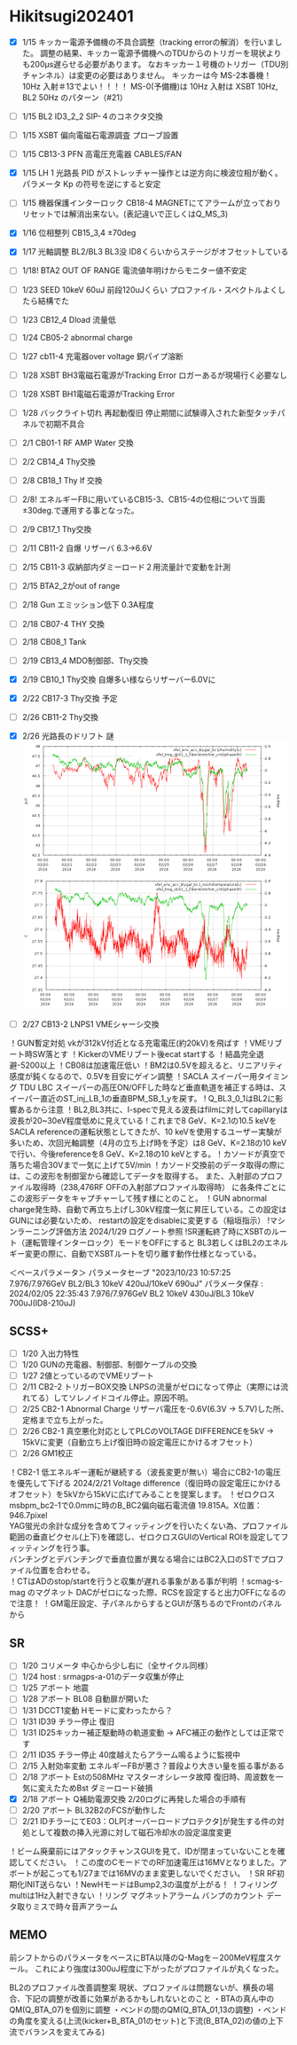 Hikitsugi202401
=============

- [x] 1/15 キッカー電源予備機の不具合調整（tracking errorの解消）を行いました。
   調整の結果、キッカー電源予備機へのTDUからのトリガーを現状よりも200μs遅らせる必要があります。
   なおキッカー１号機のトリガー（TDU別チャンネル）は変更の必要はありません。
  キッカーは今 MS-2本番機！ 10Hz 入射＃13でよい！！！！  MS-0(予備機)は 10Hz 入射は XSBT 10Hz, BL2 50Hz のパターン（#21）

- [ ] 1/15 BL2 ID3_2_2 SIP-４のコネクタ交換
- [ ] 1/15 XSBT 偏向電磁石電源調査 プローブ設置
- [ ] 1/15 CB13-3 PFN 高電圧充電器 CABLES/FAN
- [x] 1/15 LH 1 光路長 PID がストレッチャー操作とは逆方向に検波位相が動く。パラメータ Kp の符号を逆にすると安定
- [ ] 1/15 機器保護インターロック CB18-4 MAGNETにてアラームが立っておりリセットでは解消出来ない。(表記違いで正しくはQ_MS_3)
- [x] 1/16 位相整列  CB15_3,4 ±70deg
- [x] 1/17 光軸調整 BL2/BL3
 BL3没 ID8くらいからステージがオフセットしている
- [ ] 1/18! BTA2 OUT OF RANGE  電流値年明けからモニター値不安定
- [ ] 1/23 SEED 10keV 60uJ 前段120uJくらい プロファイル・スペクトルよくしたら結構でた
- [ ] 1/23 CB12_4 Dload 流量低
- [ ] 1/24 CB05-2 abnormal charge
- [ ] 1/27 cb11-4 充電器over voltage 銅パイプ溶断
- [ ] 1/28 XSBT BH3電磁石電源がTracking Error ロガーあるが現場行く必要なし
- [ ] 1/28 XSBT BH1電磁石電源がTracking Error
- [ ] 1/28 バックライト切れ 再起動復旧 停止期間に試験導入された新型タッチパネルで初期不具合
- [ ] 2/1  CB01-1 RF AMP Water 交換
- [ ] 2/2  CB14_4 Thy交換
- [ ] 2/8  CB18_1 Thy If 交換
- [ ] 2/8! エネルギーFBに用いているCB15-3、CB15-4の位相について当面±30deg.で運用する事となった。
- [ ] 2/9  CB17_1 Thy交換
- [ ] 2/11 CB11-2 自爆 リザーバ 6.3->6.6V
- [ ] 2/15 CB11-3 収納部内ダミーロード２用流量計で変動を計測
- [ ] 2/15 BTA2_2がout of range
- [ ] 2/18 Gun エミッション低下 0.3A程度
- [ ] 2/18 CB07-4 THY 交換
- [ ] 2/18 CB08_1 Tank
- [ ] 2/19 CB13_4 MDO制御部、Thy交換
- [x] 2/19 CB10_1 Thy交換 自爆多い様ならリザーバー6.0Vに
- [x] 2/22 CB17-3 Thy交換 予定
- [ ] 2/26 CB11-2 Thy交換
- [x] 2/26 光路長のドリフト 謎 ![代替テキスト](pic/20240228_光路長変動.png) ![代替テキスト](pic/20240228_光路長変動2.png)
- [ ] 2/27  CB13-2 LNPS1 VMEシャーシ交換

！GUN暫定対処 vkが312kV付近となる充電電圧(約20kV)を飛ばす
！VMEリブート時SW落とす
！KickerのVMEリブート後ecat startする
！結晶完全退避-5200以上
！CB08は加速電圧低い
！BM2は0.5Vを超えると、リニアリティ感度が鈍くなるので、0.5Vを目安にゲイン調整
！SACLA スイーパー用タイミング TDU LBC
 スイーパーの高圧ON/OFFした時など垂直軌道を補正する時は、スイーパー直近のST_inj_LB_1の垂直BPM_SB_1_yを戻す。
! Q_BL3_0_1はBL2に影響あるから注意
！BL2,BL3共に、I-specで見える波長はfilmに対してcapillaryは波長が20~30eV程度低めに見えている
! これまで8 GeV、K=2.1の10.5 keVをSACLA referenceの運転状態としてきたが、10 keVを使用するユーザー実験が多いため、次回光軸調整（4月の立ち上げ時を予定）は8 GeV、K=2.18の10 keVで行い、今後referenceを8 GeV、K=2.18の10 keVとする。​
！カソードが真空で落ちた場合30Vまで一気に上げて5V/min
！カソード交換前のデータ取得の際には、この波形を制御室から確認してデータを取得する。
 また、入射部のプロファイル取得時（238,476RF OFFの入射部プロファイル取得時）
 に各条件ごとにこの波形データをキャプチャーして残す様にとのこと。
！GUN abnormal charge発生時、自動で再立ち上げし30kV程度一気に昇圧している。この設定はGUNには必要ないため、
 restartの設定をdisableに変更する（稲垣指示）
!マシンラーニング評価方法 2024/1/29 ログノート参照
!SR運転終了時にXSBTのルート（運転管理インターロック）モードをOFFにすると
 BL3若しくはBL2のエネルギー変更の際に、自動でXSBTルートを切り離す動作仕様となっている。

＜ベースパラメータ＞
パラメータセーブ "2023/10/23 10:57:25 7.976/7.976GeV BL2/BL3 10keV 420uJ/10keV 690uJ"
パラメータ保存 : 2024/02/05 22:35:43 7.976/7.976GeV BL2 10keV 430uJ/BL3 10keV 700uJ(ID8-210uJ)

SCSS+  
---  

- [ ] 1/20 入出力特性
- [ ] 1/20 GUNの充電器、制御部、制御ケーブルの交換
- [ ] 1/27 2値とっているのでVMEリブート
- [ ] 2/11 CB2-2 トリガーBOX交換  LNPSの流量がゼロになって停止（実際には流れてる）してソレノイドコイル停止。原因不明。
- [ ] 2/25 CB2-1 Abnormal Charge リザーバ電圧を-0.6V(6.3V → 5.7V)した所、定格まで立ち上がった。
- [ ] 2/26 CB2-1 真空悪化対応としてPLCのVOLTAGE DIFFERENCEを5kV → 15kVに変更（自動立ち上げ復旧時の設定電圧にかけるオフセット）
- [ ] 2/26 GM1校正

！CB2-1 低エネルギー運転が継続する（波長変更が無い）場合にCB2-1の電圧を優先して下げる 2024/2/21
 Voltage difference（復旧時の設定電圧にかけるオフセット）を5kVから15kVに広げてみることを提案します。
！ゼロクロス msbpm_bc2-1で0.0mmに時のB_BC2偏向磁石電流値 19.815A。X位置：946.7pixel  
 YAG蛍光の余計な成分を含めてフィッティングを行いたくない為、プロファイル範囲の垂直ピクセル(上下)を確認し、ゼロクロスGUIのVertical ROIを設定してフィッティングを行う事。  
 バンチングとデバンチングで垂直位置が異なる場合にはBC2入口のSTでプロファイル位置を合わせる。  
！CTはADのstop/startを行うと収集が遅れる事象がある事が判明
！scmag-s-mag のマグネット DACがゼロになった際、RCSを設定すると出力OFFになるので注意！
！GM電圧設定、子パネルからするとGUIが落ちるのでFrontのパネルから

SR
---  

- [ ] 1/20 コリメータ 中心から少し右に（全サイクル同様）
- [ ] 1/24 host : srmagps-a-01のデータ収集が停止
- [ ] 1/25 アボート 地震
- [ ] 1/28 アボート BL08 自動扉が開いた
- [ ] 1/31 DCCT1変動 Hモードに変わったから？
- [ ] 1/31 ID39 チラー停止  復旧
- [ ] 1/31 ID25キッカー補正駆動時の軌道変動 -> AFC補正の動作としては正常です
- [ ] 2/11 ID35 チラー停止 40度越えたらアラーム鳴るように監視中
- [ ] 2/15 入射効率変動 エネルギーFBが悪さ？普段より大きい量を振る事がある
- [ ] 2/18 アボート Estの508MHz マスターオシレータ故障
  復旧時、周波数を一気に変えたためBst ダミーロード破損
- [x] 2/18 アボート Q補助電源交換   2/20ログに再発した場合の手順有
- [ ] 2/20 アボート BL32B2のFCSが動作した
- [ ] 2/21 IDチラーにてE03：OLP[オーバーロードプロテクタ]が発生する件の対処として複数の挿入光源に対して磁石冷却水の設定温度変更

！ビーム廃棄前にはアタックチャンスGUIを見て、IDが閉まっていないことを確認してください。
！この度のCモードでのRF加速電圧は16MVとなりました。アボートが起こっても1/27までは16MVのまま変更しないでください。
！SR RF初期化INIT送らない
！NewHモードはBump2,3の温度が上がる！
！フィリングmultiは1Hz入射できない
！リング マグネットアラーム バンプのカウント データ取りミスで時々音声アラーム

MEMO
---  

前シフトからのパラメータをベースにBTA以降のQ-Magを－200MeV程度スケール。
これにより強度は300uJ程度に下がったがプロファイルが丸くなった。

BL2のプロファイル改善調整案
現状、プロファイルは問題ないが、横長の場合、下記の調整が改善に効果があるかもしれないとのこと
・BTAの真ん中のQM(Q_BTA_07)を個別に調整
・ベンドの間のQM(Q_BTA_01,13の調整)
・ベンドの角度を変える(上流(kicker+B_BTA_01のセット)と下流(B_BTA_02)の値の上下流でバランスを変えてみる)
